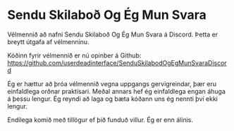 # Sendu Skilaboð Og Ég Mun Svara
Vélmennið að nafni Sendu Skilaboð Og Ég Mun Svara á Discord. Þetta er breytt útgafa af vélmenninu.

Kóðinn fyrir vélmennið er nú opinber á Github: https://github.com/userdeadinterface/SenduSkilabodOgEgMunSvaraDiscord

Ég er hættur að þróa vélmennið vegna uppgangs gervigreindar, þær eru einfaldlega orðnar praktísari. Meðal annars hef ég einfaldlega engan áhuga á þessu lengur. Ég reyndi að laga og bæta kóðann uns ég nennti því ekki lengur.

Endilega komið með tillögur ef þið funduð villur. Ég er enn álínis.
